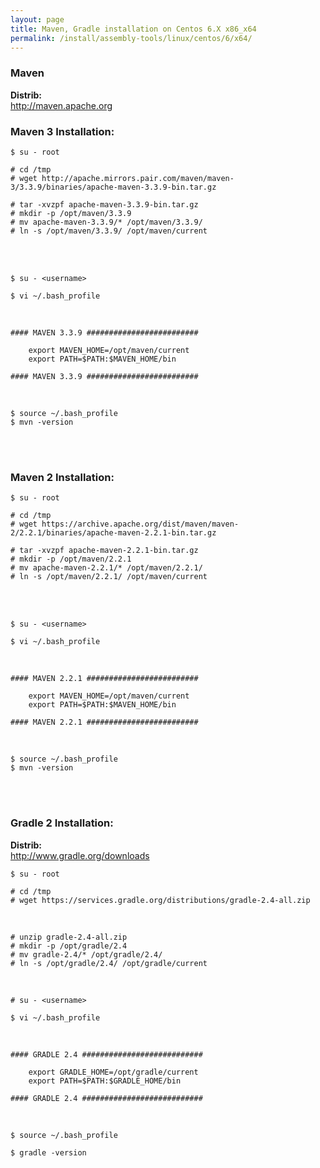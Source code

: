 ```yaml
---
layout: page
title: Maven, Gradle installation on Centos 6.X x86_x64
permalink: /install/assembly-tools/linux/centos/6/x64/
---
```


### Maven

<strong>Distrib:</strong><br/>
http://maven.apache.org


### Maven 3 Installation:

	$ su - root

	# cd /tmp
	# wget http://apache.mirrors.pair.com/maven/maven-3/3.3.9/binaries/apache-maven-3.3.9-bin.tar.gz

	# tar -xvzpf apache-maven-3.3.9-bin.tar.gz
	# mkdir -p /opt/maven/3.3.9
	# mv apache-maven-3.3.9/* /opt/maven/3.3.9/
	# ln -s /opt/maven/3.3.9/ /opt/maven/current

<br/><br/>

	$ su - <username>

	$ vi ~/.bash_profile


<br/>

    #### MAVEN 3.3.9 #########################

    	export MAVEN_HOME=/opt/maven/current
    	export PATH=$PATH:$MAVEN_HOME/bin

    #### MAVEN 3.3.9 #########################


<br/>

    $ source ~/.bash_profile
    $ mvn -version


<br/><br/>


### Maven 2 Installation:

	$ su - root

	# cd /tmp
	# wget https://archive.apache.org/dist/maven/maven-2/2.2.1/binaries/apache-maven-2.2.1-bin.tar.gz

	# tar -xvzpf apache-maven-2.2.1-bin.tar.gz
	# mkdir -p /opt/maven/2.2.1
	# mv apache-maven-2.2.1/* /opt/maven/2.2.1/
	# ln -s /opt/maven/2.2.1/ /opt/maven/current

<br/><br/>

	$ su - <username>

	$ vi ~/.bash_profile


<br/>

    #### MAVEN 2.2.1 #########################

    	export MAVEN_HOME=/opt/maven/current
    	export PATH=$PATH:$MAVEN_HOME/bin

    #### MAVEN 2.2.1 #########################


<br/>

    $ source ~/.bash_profile
    $ mvn -version


<br/><br/>

### Gradle 2 Installation:

<strong>Distrib:</strong><br/>
http://www.gradle.org/downloads


	$ su - root

	# cd /tmp
	# wget https://services.gradle.org/distributions/gradle-2.4-all.zip

<br/>

	# unzip gradle-2.4-all.zip
	# mkdir -p /opt/gradle/2.4
	# mv gradle-2.4/* /opt/gradle/2.4/
	# ln -s /opt/gradle/2.4/ /opt/gradle/current


<br/>

	# su - <username>

	$ vi ~/.bash_profile


<br/>


	#### GRADLE 2.4 ###########################

		export GRADLE_HOME=/opt/gradle/current
		export PATH=$PATH:$GRADLE_HOME/bin

	#### GRADLE 2.4 ###########################


<br/>


	$ source ~/.bash_profile

	$ gradle -version
